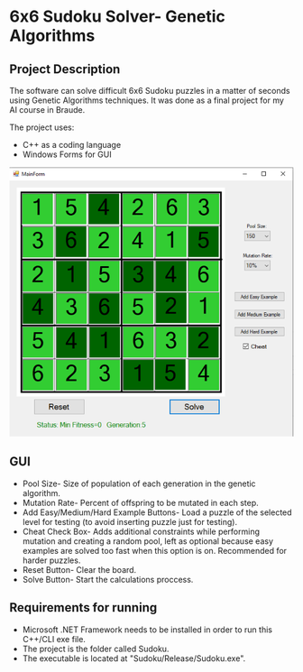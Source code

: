 # 6x6 Sudoku Solver- Genetic Algorithms

## Project Description

The software can solve difficult 6x6 Sudoku puzzles in a matter of seconds using Genetic Algorithms techniques.
It was done as a final project for my AI course in Braude.

The project uses:
* C++ as a coding language
* Windows Forms for GUI

<img src="images/Screenshot_1.png">

## GUI 

* Pool Size- Size of population of each generation in the genetic algorithm.
* Mutation Rate- Percent of offspring to be mutated in each step.
* Add Easy/Medium/Hard Example Buttons- Load a puzzle of the selected level for testing (to avoid inserting puzzle just for testing).
* Cheat Check Box- Adds additional constraints while performing mutation and creating a random pool, left as optional because easy examples are solved too fast when this option is on. Recommended for harder puzzles.
* Reset Button- Clear the board.
* Solve Button- Start the calculations proccess.


## Requirements for running
* Microsoft .NET Framework needs to be installed in order to run this C++/CLI exe file.
* The project is the folder called Sudoku.
* The executable is located at "Sudoku/Release/Sudoku.exe".
